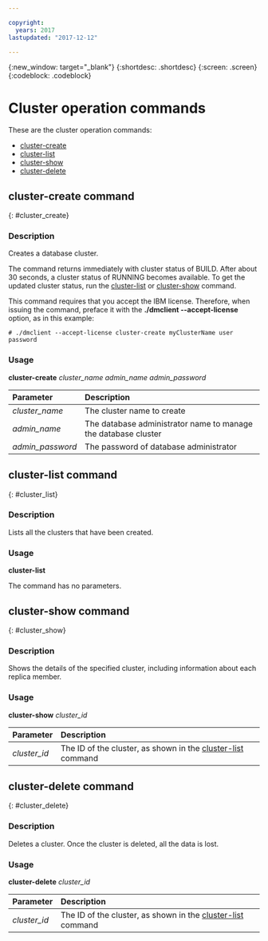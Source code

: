 ```yaml
---

copyright:
  years: 2017
lastupdated: "2017-12-12"

---
```


{:new_window: target="_blank"}
{:shortdesc: .shortdesc}
{:screen: .screen}
{:codeblock: .codeblock}


# Cluster operation commands

These are the cluster operation commands:

- [cluster-create](#cluster_create)
- [cluster-list](#cluster_list)
- [cluster-show](#cluster_show)
- [cluster-delete](#cluster_delete)

## cluster-create command
{: #cluster_create}

### Description

Creates a database cluster.

The command returns immediately with cluster status of BUILD. After about 30 seconds, a cluster status of RUNNING becomes available. To get the updated cluster status, run the [cluster-list](#cluster_list) or [cluster-show](#cluster_show) command.

This command requires that you accept the IBM license. Therefore, when issuing the command, preface it with the **\./dmclient --accept-license** option, as in this example:

<pre><code class="hljs"># ./dmclient --accept-license cluster-create myClusterName user password
</code></pre>

### Usage

**cluster-create** *cluster_name* *admin_name* *admin_password*

| Parameter        |  Description                                                    |
| :--------------- |  :------------------------------------------------------------- |
| *cluster_name*   |  The cluster name to create                                     |
| *admin_name*     |  The database administrator name to manage the database cluster |
| *admin_password* |  The password of database administrator                         |

## cluster-list command
{: #cluster_list}

### Description

Lists all the clusters that have been created.

### Usage
**cluster-list**

The command has no parameters.

## cluster-show command
{: #cluster_show}

### Description

Shows the details of the specified cluster, including information about each replica member.  

### Usage
**cluster-show** *cluster_id*

| Parameter        |  Description                                                    |
| :--------------- |  :------------------------------------------------------------- |
| *cluster_id*     |  The ID of the cluster, as shown in the [cluster-list](#cluster_list) command |


## cluster-delete command
{: #cluster_delete}

### Description

Deletes a cluster. Once the cluster is deleted, all the data is lost.

### Usage

**cluster-delete** *cluster_id*

| Parameter        |  Description                                                    |
| :--------------- |  :------------------------------------------------------------- |
| *cluster_id*     |  The ID of the cluster, as shown in the [cluster-list](#cluster_list) command |
